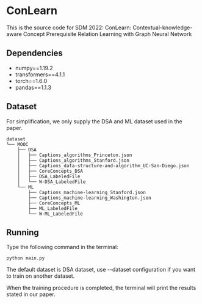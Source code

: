 # ConLearn

This is the source code for SDM 2022: ConLearn: Contextual-knowledge-aware Concept Prerequisite Relation Learning with Graph Neural Network

## Dependencies

- numpy\==1.19.2
- transformers\==4.1.1
- torch\==1.6.0
- pandas\==1.1.3

## Dataset

For simplification, we only supply the DSA and ML dataset used in the paper.

```
dataset
└── MOOC
    ├── DSA
    │   ├── Captions_algorithms_Princeton.json
    │   ├── Captions_algorithms_Stanford.json
    │   ├── Captions_data-structure-and-algorithm_UC-San-Diego.json
    │   ├── CoreConcepts_DSA
    │   ├── DSA_LabeledFile
    │   └── W-DSA_LabeledFile
    └── ML
        ├── Captions_machine-learning_Stanford.json
        ├── Captions_machine-learning_Washington.json
        ├── CoreConcepts_ML
        ├── ML_LabeledFile
        └── W-ML_LabeledFile
```

## Running

Type the following command in the terminal:

```
python main.py
```

The default dataset is DSA dataset, use --dataset configuration if you want to train on another dataset.

When the training procedure is completed, the terminal will print the results stated in our paper.
